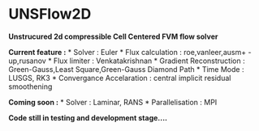 # UNSFlow2D
**Unstrucured 2d compressible Cell Centered FVM flow solver**

**Current feature :**
	*       Solver                    : Euler 
	*       Flux calculation          : roe,vanleer,ausm+ -up,rusanov
	*       Flux limiter             : Venkatakrishnan 
	*       Gradient Reconstruction  : Green-Gauss,Least Square,Green-Gauss Diamond Path
	*       Time Mode                : LUSGS, RK3
	*       Convergance Accelaration : central implicit residual smoothening
	
**Coming soon    :**
	*	 Solver                   : Laminar, RANS
	*        Parallelisation          : MPI


**Code still in testing and development stage....**
